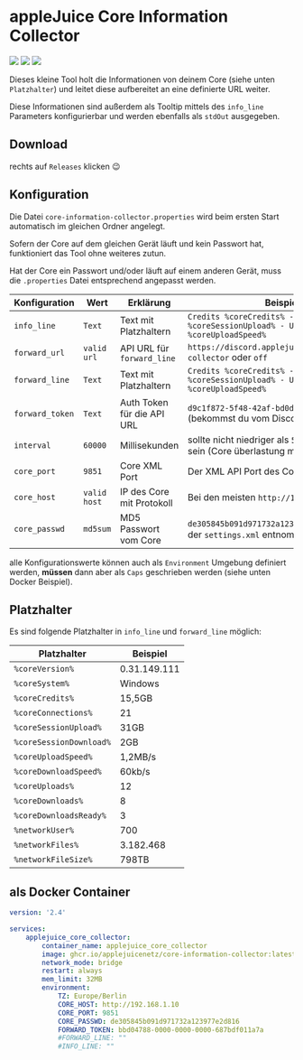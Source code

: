 # appleJuice Core Information Collector

![](https://img.shields.io/github/v/release/applejuicenetz/core-information-collector.svg)
![](https://img.shields.io/github/license/applejuicenetz/core-information-collector.svg)
![](https://github.com/applejuicenetz/core-information-collector/workflows/docker/badge.svg)

Dieses kleine Tool holt die Informationen von deinem Core (siehe unten `Platzhalter`) und leitet diese aufbereitet an eine definierte URL weiter.

Diese Informationen sind außerdem als Tooltip mittels des `info_line` Parameters konfigurierbar und werden ebenfalls als `stdOut` ausgegeben.

## Download

rechts auf `Releases` klicken :wink: 

## Konfiguration

Die Datei `core-information-collector.properties` wird beim ersten Start automatisch im gleichen Ordner angelegt.

Sofern der Core auf dem gleichen Gerät läuft und kein Passwort hat, funktioniert das Tool ohne weiteres zutun.

Hat der Core ein Passwort und/oder läuft auf einem anderen Gerät, muss die `.properties` Datei entsprechend angepasst werden.

| Konfiguration   | Wert         | Erklärung                  | Beispiel                                                                          |
|-----------------|--------------|----------------------------|-----------------------------------------------------------------------------------|
| `info_line`     | `Text`       | Text mit Platzhaltern      | `Credits %coreCredits% - Uploaded %coreSessionUpload% - Upload %coreUploadSpeed%` |
| `forward_url`   | `valid url`  | API URL für `forward_line` | `https://discord.applejuicent.cc/api/core-collector` oder `off`                   |
| `forward_line`  | `Text`       | Text mit Platzhaltern      | `Credits %coreCredits% - Uploaded %coreSessionUpload% - Upload %coreUploadSpeed%` |
| `forward_token` | `Text`       | Auth Token für die API URL | `d9c1f872-5f48-42af-bd0d-601f2f05352a` (bekommst du vom Discord Bot)              |
| `interval`      | `60000`      | Millisekunden              | sollte nicht niedriger als `5000` (5 Sekunden) sein (Core überlastung möglich)    |
| `core_port`     | `9851`       | Core XML Port              | Der XML API Port des Core                                                         |
| `core_host`     | `valid host` | IP des Core mit Protokoll  | Bei den meisten `http://127.0.0.1`                                                |
| `core_passwd`   | `md5sum`     | MD5 Passwort vom Core      | `de305845b091d971732a123977e2d816` kann aus der `settings.xml` entnommen werden   |

alle Konfigurationswerte können auch als `Environment` Umgebung definiert werden, **müssen** dann aber als `Caps` geschrieben werden (siehe unten Docker Beispiel).

## Platzhalter

Es sind folgende Platzhalter in `info_line` und `forward_line` möglich:

| Platzhalter             | Beispiel     |
|-------------------------|--------------|
| `%coreVersion%`         | 0.31.149.111 |
| `%coreSystem%`          | Windows      |
| `%coreCredits%`         | 15,5GB       |
| `%coreConnections%`     | 21           |
| `%coreSessionUpload%`   | 31GB         |
| `%coreSessionDownload%` | 2GB          |
| `%coreUploadSpeed%`     | 1,2MB/s      |
| `%coreDownloadSpeed%`   | 60kb/s       |
| `%coreUploads%`         | 12           |
| `%coreDownloads%`       | 8            |
| `%coreDownloadsReady%`  | 3            |
| `%networkUser%`         | 700          |
| `%networkFiles%`        | 3.182.468    |
| `%networkFileSize%`     | 798TB        |

## als Docker Container

```yaml
version: '2.4'

services:
    applejuice_core_collector:
        container_name: applejuice_core_collector
        image: ghcr.io/applejuicenetz/core-information-collector:latest
        network_mode: bridge
        restart: always
        mem_limit: 32MB
        environment:
            TZ: Europe/Berlin
            CORE_HOST: http://192.168.1.10
            CORE_PORT: 9851
            CORE_PASSWD: de305845b091d971732a123977e2d816
            FORWARD_TOKEN: bbd04788-0000-0000-0000-687bdf011a7a
            #FORWARD_LINE: ""
            #INFO_LINE: ""
```
